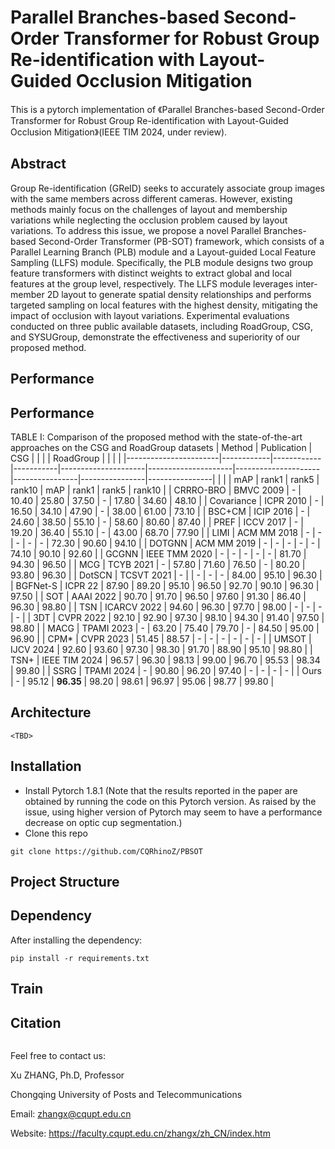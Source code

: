 # Parallel Branches-based Second-Order Transformer for Robust Group Re-identification with Layout-Guided Occlusion Mitigation

This is a pytorch implementation of 《Parallel Branches-based Second-Order Transformer for Robust Group Re-identification with Layout-Guided Occlusion Mitigation》(IEEE TIM 2024, under review). 


## Abstract

Group Re-identification (GReID) seeks to accurately associate group images with the same members across different cameras. However, existing methods mainly focus on the challenges of layout and membership variations while neglecting the occlusion problem caused by layout variations. To address this issue, we propose a novel Parallel Branches-based Second-Order Transformer (PB-SOT) framework, which consists of a Parallel Learning Branch (PLB) module and a Layout-guided Local Feature Sampling (LLFS) module. Specifically, the PLB module designs two group feature transformers with distinct weights to extract global and local features at the group level, respectively. The LLFS module leverages inter-member 2D layout to generate spatial density relationships and performs targeted sampling on local features with the highest density, mitigating the impact of occlusion with layout variations. Experimental evaluations conducted on three public available datasets, including RoadGroup, CSG, and SYSUGroup, demonstrate the effectiveness and superiority of our proposed method.

## Performance
## Performance
TABLE I: Comparison of the proposed method with the state-of-the-art approaches on the CSG and RoadGroup datasets
|        Method       | Publication | CSG    |    |     |     | RoadGroup    |    |     |     |
|-----------------------|------------|------------|-----------|---------------------|---------------------|---------------------|----------------|----------------|----------------|
|                       |       | mAP   | rank1 | rank5 | rank10 | mAP   | rank1 | rank5 | rank10                         |
| CRRRO-BRO               | BMVC 2009                    | -     | 10.40  | 25.80  | 37.50   | -     | 17.80  | 34.60 | 48.10                      |
| Covariance              | ICPR 2010                    | -     | 16.50  | 34.10  | 47.90   | -     | 38.00    | 61.00    | 73.10                     |
| BSC+CM                  | ICIP 2016                    | -     | 24.60  | 38.50  | 55.10   | -     | 58.60  | 80.60  | 87.40                   |
| PREF                    | ICCV 2017                    | -     | 19.20  | 36.40  | 55.10   | -     | 43.00    | 68.70  | 77.90                    |
| LIMI                    | ACM MM 2018                  | -     | -     | -     | -      | -     | 72.30  | 90.60  | 94.10                  |
| DOTGNN                  | ACM MM 2019                  | -     | -     | -     | -      | -     | 74.10  | 90.10  | 92.60               |
| GCGNN                   | IEEE TMM 2020                | -     | -     | -     | -      | -     | 81.70  | 94.30  | 96.50                 |
| MCG                     | TCYB 2021                    | -     | 57.80  | 71.60  | 76.50   | -     | 80.20  | 93.80  | 96.30          |
| DotSCN                  | TCSVT 2021                   | -     |       | -     | -      | -     | 84.00    | 95.10  | 96.30                     |
| BGFNet-S                | ICPR 22                      | 87.90  | 89.20  | 95.10  | 96.50   | 92.70  | 90.10  | 96.30  | 97.50                  |
| SOT                     | AAAI 2022                    | 90.70  | 91.70  | 96.50  | 97.60   | 91.30  | 86.40  | 96.30  | 98.80                  |
| TSN                     | ICARCV 2022                  | 94.60  | 96.30  | 97.70  | 98.00   | -     | -     | -     | -                        |
| 3DT                     | CVPR 2022                    | 92.10  | 92.90  | 97.30  | 98.10   | 94.30  | 91.40  | 97.50 | 98.80             |
| MACG                    | TPAMI 2023                   | -     | 63.20  | 75.40  | 79.70   | -     | 84.50  | 95.00    | 96.90              |
| CPM*                    | CVPR 2023                    | 51.45 | 88.57 | -     | -      | -     | -     | -     | -                       |
| UMSOT                   | IJCV 2024                    | 92.60  | 93.60  | 97.30  | 98.30   | 91.70  | 88.90  | 95.10  | 98.80               |
| TSN+     | IEEE TIM 2024                    | 96.57 | 96.30  | 98.13 | 99.00   | 96.70  | 95.53 | 98.34 | 99.80       |
| SSRG                    | TPAMI 2024                   | -     | 90.80  | 96.20  | 97.40   | -     | -     | -     | -              |
| Ours                    | -                            | 95.12 | **96.35** | 98.20  | 98.61  | 96.97 | 95.06 | 98.77 |  99.80  | 


## Architecture

```
<TBD>
```

## Installation

- Install Pytorch 1.8.1 (Note that the results reported in the paper are obtained by running the code on this Pytorch version. As raised by the issue, using higher version of Pytorch may seem to have a performance decrease on optic cup segmentation.)
- Clone this repo

```
git clone https://github.com/CQRhinoZ/PBSOT
```

## Project Structure



## Dependency

After installing the dependency:

    pip install -r requirements.txt

## Train



## Citation

```

```

Feel free to contact us:

Xu ZHANG, Ph.D, Professor

Chongqing University of Posts and Telecommunications

Email: zhangx@cqupt.edu.cn

Website: https://faculty.cqupt.edu.cn/zhangx/zh_CN/index.htm
